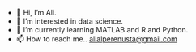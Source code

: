 - 👋 Hi, I’m Ali.
- 👀 I’m interested in data science.
- 🌱 I’m currently learning MATLAB and R and Python.
- 📫 How to reach me.. alialperenusta@gmail.com

<!---
alialperenusta/alialperenusta is a ✨ special ✨ repository because its `README.md` (this file) appears on your GitHub profile.
You can click the Preview link to take a look at your changes.
--->
